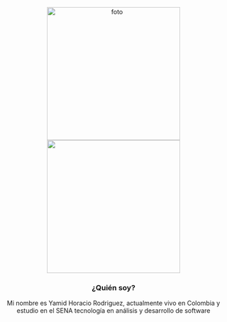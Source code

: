 <p align="center">
  <img src="https://scontent.fbog4-2.fna.fbcdn.net/v/t39.30808-6/316425298_884882419373098_2897526961693276716_n.jpg?_nc_cat=108&ccb=1-7&_nc_sid=9c7eae&_nc_ohc=S4aWjV1tlIgAX8gv5uF&_nc_ht=scontent.fbog4-2.fna&oh=00_AfDQW0jWDZ4zjvunAA4_YychJmmG5E9PKDXWStXgwfXeYg&oe=65B71E62" alt="foto" width="300px"/><br>
  <img src="https://img.shields.io/badge/Hola%20mi%20nombre%20es%20Yamid-396548? alt="Imagen 3" width= 300px; style="display: inline-block; margin: 0 10px;" />
</p>
<h3 align="center">¿Quién soy?</h3>
<p align="center">Mi nombre es Yamid Horacio Rodriguez, actualmente vivo en Colombia y estudio en el SENA tecnología en análisis y desarrollo de software</p>
